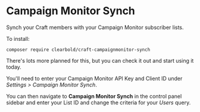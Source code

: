 # Campaign Monitor Synch

Synch your Craft members with your Campaign Monitor subscriber lists.

To install:

```
composer require clearbold/craft-campaignmonitor-synch
```

There's lots more planned for this, but you can check it out and start using it today.

You'll need to enter your Campaign Monitor API Key and Client ID under *Settings > Campaign Monitor Synch*.

You can then navigate to **Campaign Monitor Synch** in the control panel sidebar and enter your List ID and change the criteria for your *Users* query.